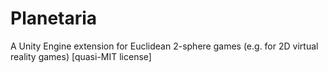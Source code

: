 # Planetaria
A Unity Engine extension for Euclidean 2-sphere games (e.g. for 2D virtual reality games) [quasi-MIT license]

<a href="https://www.dropbox.com/s/ooh83otg289ncm5/planetaria_movement.gif?dl=1" title="Planetaria movement"/>
